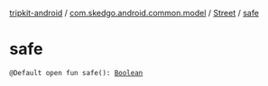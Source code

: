 [tripkit-android](../../index.md) / [com.skedgo.android.common.model](../index.md) / [Street](index.md) / [safe](./safe.md)

# safe

`@Default open fun safe(): `[`Boolean`](https://kotlinlang.org/api/latest/jvm/stdlib/kotlin/-boolean/index.html)